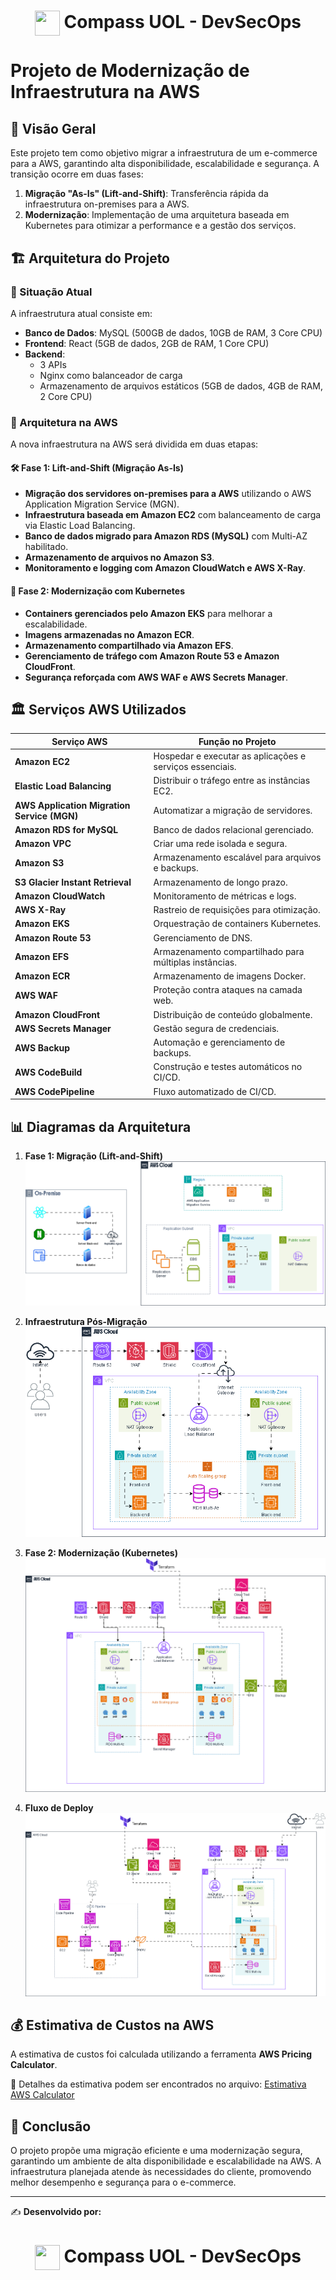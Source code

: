 <h1 align="center">
    <img align="center" src="https://logospng.org/download/uol/logo-uol-icon-256.png" width="40" height="40" /> Compass UOL - DevSecOps
</h1>

# Projeto de Modernização de Infraestrutura na AWS

## 📌 Visão Geral

Este projeto tem como objetivo migrar a infraestrutura de um e-commerce para a AWS, garantindo alta disponibilidade, escalabilidade e segurança. A transição ocorre em duas fases: 

1. **Migração "As-Is" (Lift-and-Shift)**: Transferência rápida da infraestrutura on-premises para a AWS.
2. **Modernização**: Implementação de uma arquitetura baseada em Kubernetes para otimizar a performance e a gestão dos serviços.

## 🏗 Arquitetura do Projeto

### 🔹 Situação Atual
A infraestrutura atual consiste em:
- **Banco de Dados**: MySQL (500GB de dados, 10GB de RAM, 3 Core CPU)
- **Frontend**: React (5GB de dados, 2GB de RAM, 1 Core CPU)
- **Backend**:
  - 3 APIs
  - Nginx como balanceador de carga
  - Armazenamento de arquivos estáticos (5GB de dados, 4GB de RAM, 2 Core CPU)

### 🔹 Arquitetura na AWS
A nova infraestrutura na AWS será dividida em duas etapas:

#### 🛠 **Fase 1: Lift-and-Shift (Migração As-Is)**
- **Migração dos servidores on-premises para a AWS** utilizando o AWS Application Migration Service (MGN).
- **Infraestrutura baseada em Amazon EC2** com balanceamento de carga via Elastic Load Balancing.
- **Banco de dados migrado para Amazon RDS (MySQL)** com Multi-AZ habilitado.
- **Armazenamento de arquivos no Amazon S3**.
- **Monitoramento e logging com Amazon CloudWatch e AWS X-Ray**.

#### 🚀 **Fase 2: Modernização com Kubernetes**
- **Containers gerenciados pelo Amazon EKS** para melhorar a escalabilidade.
- **Imagens armazenadas no Amazon ECR**.
- **Armazenamento compartilhado via Amazon EFS**.
- **Gerenciamento de tráfego com Amazon Route 53 e Amazon CloudFront**.
- **Segurança reforçada com AWS WAF e AWS Secrets Manager**.

## 🏛 Serviços AWS Utilizados

| **Serviço AWS** | **Função no Projeto** |
| --- | --- |
| **Amazon EC2** | Hospedar e executar as aplicações e serviços essenciais. |
| **Elastic Load Balancing** | Distribuir o tráfego entre as instâncias EC2. |
| **AWS Application Migration Service (MGN)** | Automatizar a migração de servidores. |
| **Amazon RDS for MySQL** | Banco de dados relacional gerenciado. |
| **Amazon VPC** | Criar uma rede isolada e segura. |
| **Amazon S3** | Armazenamento escalável para arquivos e backups. |
| **S3 Glacier Instant Retrieval** | Armazenamento de longo prazo. |
| **Amazon CloudWatch** | Monitoramento de métricas e logs. |
| **AWS X-Ray** | Rastreio de requisições para otimização. |
| **Amazon EKS** | Orquestração de containers Kubernetes. |
| **Amazon Route 53** | Gerenciamento de DNS. |
| **Amazon EFS** | Armazenamento compartilhado para múltiplas instâncias. |
| **Amazon ECR** | Armazenamento de imagens Docker. |
| **AWS WAF** | Proteção contra ataques na camada web. |
| **Amazon CloudFront** | Distribuição de conteúdo globalmente. |
| **AWS Secrets Manager** | Gestão segura de credenciais. |
| **AWS Backup** | Automação e gerenciamento de backups. |
| **AWS CodeBuild** | Construção e testes automáticos no CI/CD. |
| **AWS CodePipeline** | Fluxo automatizado de CI/CD. |

## 📊 Diagramas da Arquitetura

1. **Fase 1: Migração (Lift-and-Shift)**
   ![Diagrama de Migração](migracao.drawio.png)

2. **Infraestrutura Pós-Migração**
   ![Diagrama Pós-Migração](posmigracao.drawio.png)
   
3. **Fase 2: Modernização (Kubernetes)**
   ![Diagrama de Modernização](modernizacao.drawio.png)

4. **Fluxo de Deploy**
   ![Diagrama de Deploy](deploy.drawio.png)

## 💰 Estimativa de Custos na AWS
A estimativa de custos foi calculada utilizando a ferramenta **AWS Pricing Calculator**.

📄 Detalhes da estimativa podem ser encontrados no arquivo: [Estimativa AWS Calculator](aws_calculator.pdf)

## 📜 Conclusão
O projeto propõe uma migração eficiente e uma modernização segura, garantindo um ambiente de alta disponibilidade e escalabilidade na AWS. A infraestrutura planejada atende às necessidades do cliente, promovendo melhor desempenho e segurança para o e-commerce.

---

✍ **Desenvolvido por:** 

<h1 align="center">
    <img align="center" src="https://logospng.org/download/uol/logo-uol-icon-256.png" width="40" height="40" /> Compass UOL - DevSecOps
</h1>
